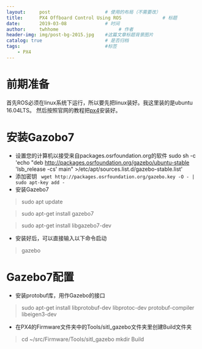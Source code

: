 ```yaml
---
layout:     post                    # 使用的布局（不需要改）
title:      PX4 Offboard Control Using ROS               # 标题 
date:       2019-03-08              # 时间
author:     twhhome                      # 作者
header-img: img/post-bg-2015.jpg    #这篇文章标题背景图片
catalog: true                       # 是否归档
tags:                               #标签
    - PX4
---
```


# 前期准备
首先ROS必须在linux系统下运行，所以要先把linux装好。我这里装的是ubuntu 16.04LTS。
然后按照官网的教程把[px4](https://dev.px4.io/en/setup/dev_env_linux_ubuntu.html)安装好。


# 安装Gazobo7
* 设置您的计算机以接受来自packages.osrfoundation.org的软件
        sudo sh -c 'echo "deb http://packages.osrfoundation.org/gazebo/ubuntu-stable 'lsb_release -cs' main" >/etc/apt/sources.list.d/gazebo-stable.list'
* 添加密钥
` wget http://packages.osrfoundation.org/gazebo.key -O - | sudo apt-key add -`
* 安装Gazebo7
> sudo apt update

> sudo apt-get install gazebo7

> sudo apt-get install libgazebo7-dev
* 安装好后，可以直接输入以下命令启动
> gazebo


# Gazebo7配置
* 安装protobuf库，用作Gazebo的接口
> sudo apt-get install libprotobuf-dev libprotoc-dev protobuf-compiler libeigen3-dev
* 在PX4的Firmware文件夹中的Tools/sitl_gazebo文件夹里创建Build文件夹
> cd ~/src/Firmware/Tools/sitl_gazebo
> mkdir Build
